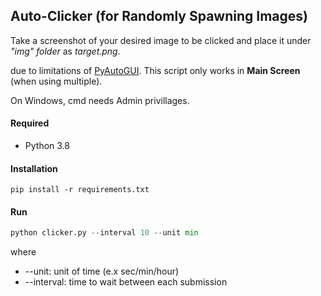 ## Auto-Clicker (for Randomly Spawning Images)

Take a screenshot of your desired image to be clicked and place it under *"img" folder* as *target.png*.

due to limitations of [PyAutoGUI](https://github.com/asweigart/pyautogui). This script only works in **Main Screen** (when using multiple).

On Windows, cmd needs Admin privillages.
#### Required
* Python 3.8

#### Installation
```pip
pip install -r requirements.txt
```

#### Run
```python
python clicker.py --interval 10 --unit min
```

where 

* --unit: unit of time (e.x sec/min/hour)
* --interval: time to wait between each submission


